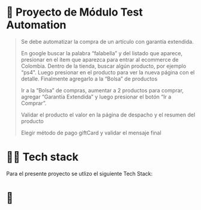 # 🧐 Proyecto de Módulo Test Automation

> Se debe automatizar la compra de un artículo con garantía extendida.
>
> En google buscar la palabra “falabella” y del listado que aparece, presionar en el ítem que aparezca para entrar al ecommerce de Colombia.
>Dentro de la tienda, buscar algún producto, por ejemplo “ps4". Luego presionar en el producto para ver la nueva página con el detalle. Finalmente agregarlo a la “Bolsa” de productos
>
>Ir a la “Bolsa” de compras, aumentar a 2 productos para comprar, agregar “Garantía Extendida” y luego presionar el botón “Ir a Comprar”.
>
>Validar el producto el valor en la página de despacho y el resumen del producto
>
>Elegir método de pago giftCard y validar el mensaje final

# 👨‍💻 Tech stack
Para el presente proyecto se utlizo el siguiente Tech Stack:

# 💛
